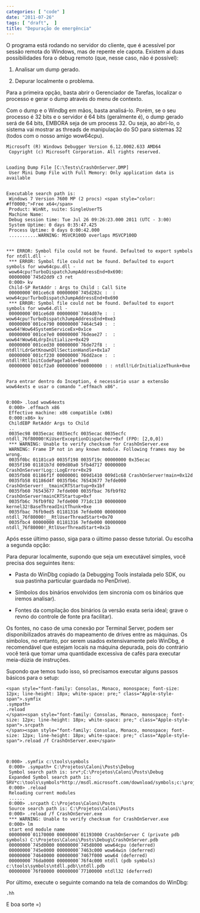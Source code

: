 ```yaml
---
categories: [ "code" ]
date: "2011-07-26"
tags: [ "draft",  ]
title: "Depuração de emergência"
---
```

O programa está rodando no servidor do cliente, que é acessível por sessão remota do Windows, mas de repente ele capota. Existem aí duas possibilidades fora o debug remoto (que, nesse caso, não é possível):

	
  1. Analisar um dump gerado.

	
  2. Depurar localmente o problema.



Para a primeira opção, basta abrir o Gerenciador de Tarefas, localizar o processo e gerar o dump através do menu de contexto.


Com o dump e o Windbg em mãos, basta analisá-lo. Porém, se o seu processo é 32 bits e o servidor é 64 bits (geralmente é), o dump gerado será de 64 bits, EMBORA seja de um process 32. Ou seja, ao abri-lo, o sistema vai mostrar as threads de manipulação do SO para sistemas 32 (todos com o nosso amigo wow64cpu).

    
    Microsoft (R) Windows Debugger Version 6.12.0002.633 AMD64
     Copyright (c) Microsoft Corporation. All rights reserved.

    
    Loading Dump File [C:\Tests\CrashOnServer.DMP]
     User Mini Dump File with Full Memory: Only application data is available

    
    Executable search path is:
     Windows 7 Version 7600 MP (2 procs) <span style="color: #ff0000;">Free x64</span>
     Product: WinNt, suite: SingleUserTS
     Machine Name:
     Debug session time: Tue Jul 26 09:26:23.000 2011 (UTC - 3:00)
     System Uptime: 0 days 0:35:47.425
     Process Uptime: 0 days 0:00:42.000
     ...........WARNING: MSVCR100D overlaps MSVCP100D

    
    *** ERROR: Symbol file could not be found. Defaulted to export symbols for ntdll.dll -
     *** ERROR: Symbol file could not be found. Defaulted to export symbols for wow64cpu.dll -
     wow64cpu!TurboDispatchJumpAddressEnd+0x690:
     00000000`745d2dd9 c3 ret
     0:000> kv
     Child-SP RetAddr : Args to Child : Call Site
     00000000`001ce6c8 00000000`745d282c :  : wow64cpu!TurboDispatchJumpAddressEnd+0x690
     *** ERROR: Symbol file could not be found. Defaulted to export symbols for wow64.dll -
     00000000`001ce6d0 00000000`7464d07e :  : wow64cpu!TurboDispatchJumpAddressEnd+0xe3
     00000000`001ce790 00000000`7464c549 :  : wow64!Wow64SystemServiceEx+0x1ce
     00000000`001ce7e0 00000000`76deae27 :  : wow64!Wow64LdrpInitialize+0x429
     00000000`001ced30 00000000`76de72f8 :  : ntdll!LdrGetKnownDllSectionHandle+0x1a7
     00000000`001cf230 00000000`76dd2ace :  : ntdll!RtlInitCodePageTable+0xe8
     00000000`001cf2a0 00000000`00000000 : : ntdll!LdrInitializeThunk+0xe

    
    Para entrar dentro do Inception, é necessário usar a extensão wow64exts e usar o comando ".effmach x86".

    
    0:000> .load wow64exts
     0:000> .effmach x86
     Effective machine: x86 compatible (x86)
     0:000:x86> kv
     ChildEBP RetAddr Args to Child
     ..
     0035ec98 0035ecac 0035ecfc 0035ecac 0035ecfc ntdll_76f80000!KiUserExceptionDispatcher+0xf (FPO: [2,0,0])
     *** WARNING: Unable to verify checksum for CrashOnServer.exe
     WARNING: Frame IP not in any known module. Following frames may be wrong.
     0035f0bc 01181ca9 0035f198 0035f19c 00000000 0x35ecac
     0035f190 01181b7d 009d80a0 5fb4d717 00000000 CrashOnServer!Log::LogError+0x29
     0035fb08 01186f1f 00000001 009d1410 009d1c68 CrashOnServer!main+0x12d
     0035fb58 01186d4f 0035fb6c 76543677 7efde000 CrashOnServer!__tmainCRTStartup+0x1bf
     0035fb60 76543677 7efde000 0035fbac 76fb9f02 CrashOnServer!mainCRTStartup+0xf
     0035fb6c 76fb9f02 7efde000 771dc110 00000000 kernel32!BaseThreadInitThunk+0xe
     0035fbac 76fb9ed5 01181316 7efde000 00000000 ntdll_76f80000!__RtlUserThreadStart+0x70
     0035fbc4 00000000 01181316 7efde000 00000000 ntdll_76f80000!_RtlUserThreadStart+0x1b

Após esse último passo, siga para o último passo desse tutorial. Ou escolha a segunda opção:


Para depurar localmente, supondo que seja um executável simples, você precisa dos seguintes itens:

	
  * Pasta do WinDbg copiado (a Debugging Tools instalada pelo SDK, ou sua pastinha particular guardada no PenDrive).

	
  * Símbolos dos binários envolvidos (em sincronia com os binários que iremos analisar).

	
  * Fontes da compilação dos binários (a versão exata seria ideal; grave o revno do controle de fonte pra facilitar).

Os fontes, no caso de uma conexão por Terminal Server, podem ser disponibilizados através do mapeamento de drives entre as máquinas. Os símbolos, no entanto, por serem usados extensivamente pelo WinDbg, é recomendável que estejam locais na máquina depurada, pois do contrário você terá que tomar uma quantidade excessiva de cafés para executar meia-dúzia de instruções.

Supondo que temos tudo isso, só precisamos executar alguns passos básicos para o setup:




    
    <span style="font-family: Consolas, Monaco, monospace; font-size: 12px; line-height: 18px; white-space: pre;" class="Apple-style-span">.symfix 
    .sympath+ 
    .reload
    </span><span style="font-family: Consolas, Monaco, monospace; font-size: 12px; line-height: 18px; white-space: pre;" class="Apple-style-span">.srcpath 
    </span><span style="font-family: Consolas, Monaco, monospace; font-size: 12px; line-height: 18px; white-space: pre;" class="Apple-style-span">.reload /f CrashOnServer.exe</span>


    
    0:000> .symfix c:\tools\symbols
     0:000> .sympath+ C:\Projetos\Caloni\Posts\Debug
     Symbol search path is: srv*;C:\Projetos\Caloni\Posts\Debug
     Expanded Symbol search path is: SRV*c:\tools\symbols*http://msdl.microsoft.com/download/symbols;c:\projetos\caloni\posts\debug
     0:000> .reload
     Reloading current modules
     ......
     0:000> .srcpath C:\Projetos\Caloni\Posts
     Source search path is: C:\Projetos\Caloni\Posts
     0:000> .reload /f CrashOnServer.exe
     *** WARNING: Unable to verify checksum for CrashOnServer.exe
     0:000> lm
     start end module name
     00000000`01170000 00000000`01193000 CrashOnServer C (private pdb symbols) C:\Projetos\Caloni\Posts\Debug\CrashOnServer.pdb
     00000000`745d0000 00000000`745d8000 wow64cpu (deferred)
     00000000`745e0000 00000000`7463c000 wow64win (deferred)
     00000000`74640000 00000000`7467f000 wow64 (deferred)
     00000000`76da0000 00000000`76f4c000 ntdll (pdb symbols) c:\tools\symbols\ntdll.pdb\\ntdll.pdb
     00000000`76f80000 00000000`77100000 ntdll32 (deferred)


Por último, execute o seguinte comando na tela de comandos do WinDbg:

    
    .hh

E boa sorte =)
